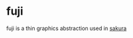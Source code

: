# fuji
 fuji is a thin graphics abstraction used in [sakura](https://github.com/MarkSkyzoid/sakura)
